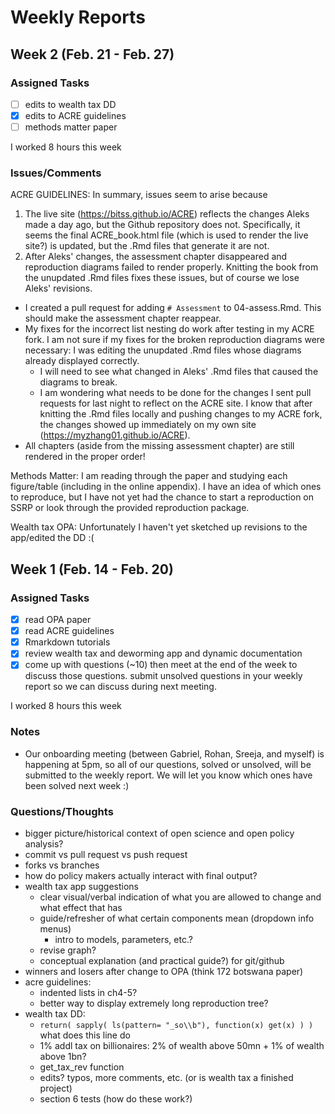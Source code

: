 # Weekly Reports

## Week 2 (Feb. 21 - Feb. 27)

### Assigned Tasks
- [ ] edits to wealth tax DD
- [x] edits to ACRE guidelines
- [ ] methods matter paper

I worked 8 hours this week

### Issues/Comments

ACRE GUIDELINES: In summary, issues seem to arise because
1. The live site (https://bitss.github.io/ACRE) reflects the changes Aleks made a day ago, but the Github repository does not. Specifically, it seems the final ACRE_book.html file (which is used to render the live site?) is updated, but the .Rmd files that generate it are not.
2. After Aleks' changes, the assessment chapter disappeared and reproduction diagrams failed to render properly. Knitting the book from the unupdated .Rmd files fixes these issues, but of course we lose Aleks' revisions.

- I created a pull request for adding `# Assessment` to 04-assess.Rmd. This should make the assessment chapter reappear.
- My fixes for the incorrect list nesting do work after testing in my ACRE fork. I am not sure if my fixes for the broken reproduction diagrams were necessary: I was editing the unupdated .Rmd files whose diagrams already displayed correctly.
  - I will need to see what changed in Aleks' .Rmd files that caused the diagrams to break.
  - I am wondering what needs to be done for the changes I sent pull requests for last night to reflect on the ACRE site. I know that after knitting the .Rmd files locally and pushing changes to my ACRE fork, the changes showed up immediately on my own site (https://myzhang01.github.io/ACRE).
- All chapters (aside from the missing assessment chapter) are still rendered in the proper order!

Methods Matter: I am reading through the paper and studying each figure/table (including in the online appendix). I have an idea of which ones to reproduce, but I have not yet had the chance to start a reproduction on SSRP or look through the provided reproduction package.

Wealth tax OPA: Unfortunately I haven't yet sketched up revisions to the app/edited the DD :(



## Week 1 (Feb. 14 - Feb. 20)

### Assigned Tasks

- [x] read OPA paper
- [x] read ACRE guidelines
- [x] Rmarkdown tutorials
- [x] review wealth tax and deworming app and dynamic documentation
- [x] come up with questions (~10) then meet at the end of the week to discuss those questions. submit unsolved questions in your weekly report so we can discuss during next meeting.

I worked 8 hours this week

### Notes

- Our onboarding meeting (between Gabriel, Rohan, Sreeja, and myself) is happening at 5pm, so all of our questions, solved or unsolved, will be submitted to the weekly report. We will let you know which ones have been solved next week :)

### Questions/Thoughts

- bigger picture/historical context of open science and open policy analysis?
- commit vs pull request vs push request
- forks vs branches
- how do policy makers actually interact with final output?
- wealth tax app suggestions
    - clear visual/verbal indication of what you are allowed to change and what effect that has
    - guide/refresher of what certain components mean (dropdown info menus)
        - intro to models, parameters, etc.?
    - revise graph?
    - conceptual explanation (and practical guide?) for git/github
- winners and losers after change to OPA (think 172 botswana paper)
- acre guidelines:
    - indented lists in ch4-5?
    - better way to display extremely long reproduction tree?
- wealth tax DD:
    - `return( sapply( ls(pattern= "_so\\b"), function(x) get(x) ) )` what does this line do
    - 1% addl tax on billionaires: 2% of wealth above 50mn + 1% of wealth above 1bn?
    - get_tax_rev function
    - edits? typos, more comments, etc. (or is wealth tax a finished project)
    - section 6 tests (how do these work?)
